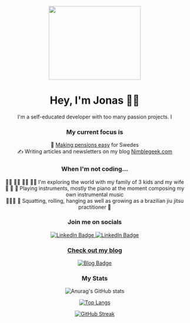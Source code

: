
<div align="center">
  <img src="https://media.giphy.com/media/R03zWv5p1oNSQd91EP/giphy.gif" width="250" height="200"/>
</div>



<h1 align="center">Hey, I'm Jonas 👋🏽 </h1>


  <div align="center">
  I'm a self-educated developer with too many passion projects. I 
  </div>

<div align="center">
  <h3 align="center">
    My current focus is
  </h3>
  </div>

 <div align="center">
🚀 <a href="https://investor.nordea.se/nora-pension/public/">Making pensions easy</a> for Swedes <br>
    ✍️ Writing articles and newsletters on my blog <a href="https://www.nimblegeek.com/">Nimblegeek.com</a> <br>
  </div>

<div align="center">
  <h3 align="center">
When I'm not coding... </h3>
  👧🏼 👦🏻 👧🏽 👩🏻  I'm exploring the world with my family of 3 kids and my wife <br>
   🎻 🎹 🎸  Playing instruments, mostly the piano at the moment composing my own instrumental music <br>
  🤸🏽‍♂️ 🐒 Squatting, rolling, hanging as well as growing as a brazilian jiu jitsu practitioner 🥋  <br>
  </div>



<h3 align="center"> 
Join me on socials
</h3>


<div align= "center" id="badges">
  <a href="https://www.linkedin.com/in/jonas-achouri-sihl%C3%A9n-bb5b2a33/">
  <img src="https://img.shields.io/badge/LinkedIn-blue?style=for-the-badge&logo=linkedin&logoColor=white" alt="LinkedIn Badge"/>
  </a>
  <a href="https://twitter.com/nimblegeek">
  <img src="https://img.shields.io/badge/Twitter-1DA1F2?style=for-the-badge&logo=twitter&logoColor=white" alt="LinkedIn Badge"/>
    

<h3 align="center"> 
Check out my blog 
</h3>
<div align="center">
 <a href="https://www.nimblegeek.com/">
  <img src="https://img.shields.io/badge/Nimblegeek-purple?style=for-the-badge&logo=blog&logoColor=white" alt="Blog Badge"/>
 </a>
</div>

### My Stats 

![Anurag's GitHub stats](https://github-readme-stats.vercel.app/api?username=nimblegeek&theme=dark&show_icons=true&layout=compact)
    
[![Top Langs](https://github-readme-stats.vercel.app/api/top-langs/?username=nimblegeek&layout=compact&theme=dark)](https://github.com/nimblegeek/github-readme-stats)
    
[![GitHub Streak](https://github-readme-streak-stats.herokuapp.com/?user=nimblegeek&theme=dark)](https://git.io/streak-stats)
    
       

